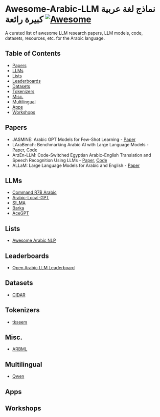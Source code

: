# Awesome-Arabic-LLM نماذج لغة عربية كبيرة رائعة [![Awesome](https://awesome.re/badge.svg)](https://awesome.re)
A curated list of awesome LLM research papers, LLM models, code, datasets, resources, etc. for the  Arabic language.


## Table of Contents

- [Papers](#papers)
- [LLMs](#llms)
- [Lists](#lists)
- [Leaderboards](#leaderboards)
- [Datasets](#datasets)
- [Tokenizers](#tokenizers)
- [Misc.](#misc.)
- [Multilingual](multilingual)
- [Apps](#apps)
- [Workshops](#workshops)



## Papers
- JASMINE: Arabic GPT Models for Few-Shot Learning - [Paper](https://arxiv.org/pdf/2212.10755)
- LAraBench: Benchmarking Arabic AI with Large Language Models - [Paper](https://arxiv.org/pdf/2305.14982), [Code](https://github.com/qcri/LLMeBench)
- ArzEn-LLM: Code-Switched Egyptian Arabic-English Translation and Speech Recognition Using LLMs - [Paper](https://arxiv.org/abs/2406.18120), [Code](https://github.com/ahmedheakl/arazn-llm)
- ALLaM: Large Language Models for Arabic and English - [Paper](https://arxiv.org/abs/2407.15390)



## LLMs
- [Command R7B Arabic](https://huggingface.co/CohereForAI/c4ai-command-r7b-arabic-02-2025)
- [Arabic-Local-GPT](https://github.com/minar09/arabic-local-gpt)
- [SILMA](https://huggingface.co/silma-ai/SILMA-9B-Instruct-v1.0)
- [Barka](https://huggingface.co/Slim205/Barka-9b-it-v02)
- [AceGPT](https://github.com/FreedomIntelligence/AceGPT)




## Lists
- [Awesome Arabic NLP](https://github.com/Curated-Awesome-Lists/awesome-arabic-nlp)



## Leaderboards
- [Open Arabic LLM Leaderboard](https://huggingface.co/spaces/OALL/Open-Arabic-LLM-Leaderboard)



## Datasets
- [CIDAR](https://github.com/ARBML/CIDAR)



## Tokenizers
- [tkseem](https://github.com/ARBML/tkseem)
  


## Misc.
- [ARBML](https://github.com/ARBML)



## Multilingual
- [Qwen](https://github.com/QwenLM/Qwen)


## Apps


## Workshops

